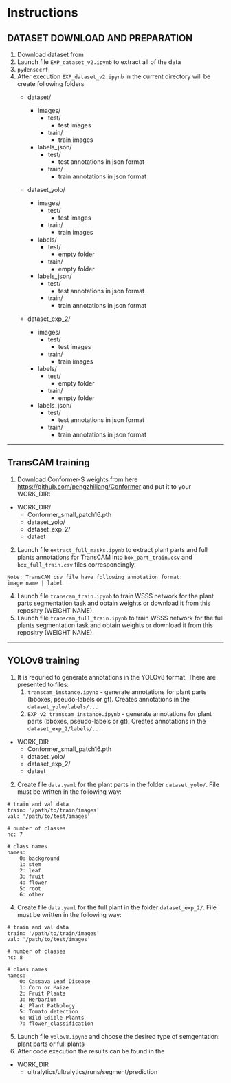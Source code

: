 # Instructions
## DATASET DOWNLOAD AND PREPARATION
1. Download dataset from 
2. Launch file `EXP_dataset_v2.ipynb` to extract all of the data 
3. `pydensecrf`
4. After execution `EXP_dataset_v2.ipynb` in the current directory will be create following folders
   - dataset/
     - images/
        - test/
          - test images
        - train/
          - train images
     - labels_json/
        - test/
          - test annotations in json format
        - train/
          - train annotations in json format
        
   - dataset_yolo/
     - images/
        - test/
          - test images
        - train/
          - train images
     - labels/
        - test/
          - empty folder
        - train/
          - empty folder
     - labels_json/
        - test/
          - test annotations in json format
        - train/
          - train annotations in json format
        
   - dataset_exp_2/
     - images/
        - test/
          - test images
        - train/
          - train images
     - labels/
        - test/
          - empty folder
        - train/
          - empty folder
     - labels_json/
        - test/
          - test annotations in json format
        - train/
          - train annotations in json format
***

## TransCAM training
1. Download Conformer-S weights from here https://github.com/pengzhiliang/Conformer and put it to your WORK_DIR:
  - WORK_DIR/
    - Conformer_small_patch16.pth
    - dataset_yolo/
    - dataset_exp_2/
    - dataet
2. Launch file `extract_full_masks.ipynb` to extract plant parts and full plants annotations for TransCAM into `box_part_train.csv` and `box_full_train.csv` files correspondingly.
```
Note: TransCAM csv file have following annotation format:
image name | label
```
4. Launch file `transcam_train.ipynb` to train WSSS network for the plant parts segmentation task and obtain weights or download it from this repositry (WEIGHT NAME). 
5. Launch file `transcam_full_train.ipynb` to train WSSS network for the full plants segmentation task and obtain weights or download it from this repositry (WEIGHT NAME).
***

## YOLOv8 training
1. It is requried to generate annotations in the YOLOv8 format. There are presented to files:
   1) `transcam_instance.ipynb` - generate annotations for plant parts (bboxes, pseudo-labels or gt). Creates annotations in the `dataset_yolo/labels/...`
   2) `EXP_v2_transcam_instance.ipynb` - generate annotations for plant parts (bboxes, pseudo-labels or gt). Creates annotations in the `dataset_exp_2/labels/...`
  - WORK_DIR
    - Conformer_small_patch16.pth
    - dataset_yolo/
    - dataset_exp_2/
    - dataet

2. Create file `data.yaml` for the plant parts in the folder `dataset_yolo/`. File must be written in the following way:
```
# train and val data
train: '/path/to/train/images'
val: '/path/to/test/images'

# number of classes
nc: 7

# class names
names:
    0: background
    1: stem
    2: leaf
    3: fruit
    4: flower
    5: root
    6: other
```

4. Create file `data.yaml` for the full plant in the folder `dataset_exp_2/`. File must be written in the following way:
```
# train and val data
train: '/path/to/train/images'
val: '/path/to/test/images'

# number of classes
nc: 8

# class names
names:
    0: Cassava Leaf Disease
    1: Corn or Maize
    2: Fruit Plants
    3: Herbarium
    4: Plant Pathology
    5: Tomato detection
    6: Wild Edible Plants
    7: flower_classification
```
5. Launch file `yolov8.ipynb` and choose the desired type of semgentation: plant parts or full plants
6. After code execution the results can be found in the
  - WORK_DIR
    - ultralytics/ultralytics/runs/segment/prediction
